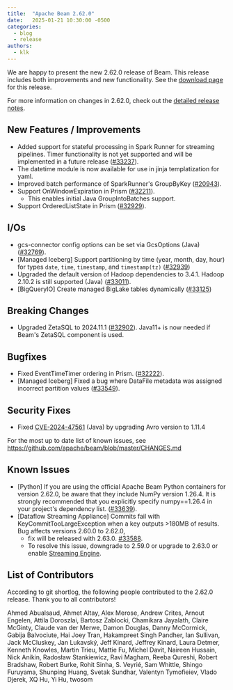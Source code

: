 ```yaml
---
title:  "Apache Beam 2.62.0"
date:   2025-01-21 10:30:00 -0500
categories:
  - blog
  - release
authors:
  - klk
---
```

<!--
Licensed under the Apache License, Version 2.0 (the "License");
you may not use this file except in compliance with the License.
You may obtain a copy of the License at
http://www.apache.org/licenses/LICENSE-2.0
Unless required by applicable law or agreed to in writing, software
distributed under the License is distributed on an "AS IS" BASIS,
WITHOUT WARRANTIES OR CONDITIONS OF ANY KIND, either express or implied.
See the License for the specific language governing permissions and
limitations under the License.
-->

We are happy to present the new 2.62.0 release of Beam.
This release includes both improvements and new functionality.
See the [download page](/get-started/downloads/{$DOWNLOAD_ANCHOR}) for this release.

<!--more-->

For more information on changes in 2.62.0, check out the [detailed release notes](https://github.com/apache/beam/milestone/26).

## New Features / Improvements

* Added support for stateful processing in Spark Runner for streaming pipelines. Timer functionality is not yet supported and will be implemented in a future release ([#33237](https://github.com/apache/beam/issues/33237)).
* The datetime module is now available for use in jinja templatization for yaml.
* Improved batch performance of SparkRunner's GroupByKey ([#20943](https://github.com/apache/beam/pull/20943)).
* Support OnWindowExpiration in Prism ([#32211](https://github.com/apache/beam/issues/32211)).
  * This enables initial Java GroupIntoBatches support.
* Support OrderedListState in Prism ([#32929](https://github.com/apache/beam/issues/32929)).

## I/Os

* gcs-connector config options can be set via GcsOptions (Java) ([#32769](https://github.com/apache/beam/pull/32769)).
* [Managed Iceberg] Support partitioning by time (year, month, day, hour) for types `date`, `time`, `timestamp`, and `timestamp(tz)` ([#32939](https://github.com/apache/beam/pull/32939))
* Upgraded the default version of Hadoop dependencies to 3.4.1. Hadoop 2.10.2 is still supported (Java) ([#33011](https://github.com/apache/beam/issues/33011)).
* [BigQueryIO] Create managed BigLake tables dynamically ([#33125](https://github.com/apache/beam/pull/33125))

## Breaking Changes

* Upgraded ZetaSQL to 2024.11.1 ([#32902](https://github.com/apache/beam/pull/32902)). Java11+ is now needed if Beam's ZetaSQL component is used.

## Bugfixes

* Fixed EventTimeTimer ordering in Prism. ([#32222](https://github.com/apache/beam/issues/32222)).
* [Managed Iceberg] Fixed a bug where DataFile metadata was assigned incorrect partition values ([#33549](https://github.com/apache/beam/pull/33549)).

## Security Fixes

* Fixed [CVE-2024-47561](https://www.cve.org/CVERecord?id=CVE-2024-47561) (Java) by upgrading Avro version to 1.11.4

For the most up to date list of known issues, see https://github.com/apache/beam/blob/master/CHANGES.md

## Known Issues

* [Python] If you are using the official Apache Beam Python containers for version 2.62.0, be aware that they include NumPy version 1.26.4. It is strongly recommended that you explicitly specify numpy==1.26.4 in your project's dependency list. ([#33639](https://github.com/apache/beam/issues/33639)).
* [Dataflow Streaming Appliance] Commits fail with KeyCommitTooLargeException when a key outputs >180MB of results. Bug affects versions 2.60.0 to 2.62.0,
  * fix will be released with 2.63.0. [#33588](https://github.com/apache/beam/issues/33588).
  * To resolve this issue, downgrade to 2.59.0 or upgrade to 2.63.0 or enable [Streaming Engine](https://cloud.google.com/dataflow/docs/streaming-engine#use).

## List of Contributors

According to git shortlog, the following people contributed to the 2.62.0 release. Thank you to all contributors!

Ahmed Abualsaud,
Ahmet Altay,
Alex Merose,
Andrew Crites,
Arnout Engelen,
Attila Doroszlai,
Bartosz Zablocki,
Chamikara Jayalath,
Claire McGinty,
Claude van der Merwe,
Damon Douglas,
Danny McCormick,
Gabija Balvociute,
Hai Joey Tran,
Hakampreet Singh Pandher,
Ian Sullivan,
Jack McCluskey,
Jan Lukavský,
Jeff Kinard,
Jeffrey Kinard,
Laura Detmer,
Kenneth Knowles,
Martin Trieu,
Mattie Fu,
Michel Davit,
Naireen Hussain,
Nick Anikin,
Radosław Stankiewicz,
Ravi Magham,
Reeba Qureshi,
Robert Bradshaw,
Robert Burke,
Rohit Sinha,
S. Veyrié,
Sam Whittle,
Shingo Furuyama,
Shunping Huang,
Svetak Sundhar,
Valentyn Tymofieiev,
Vlado Djerek,
XQ Hu,
Yi Hu,
twosom
